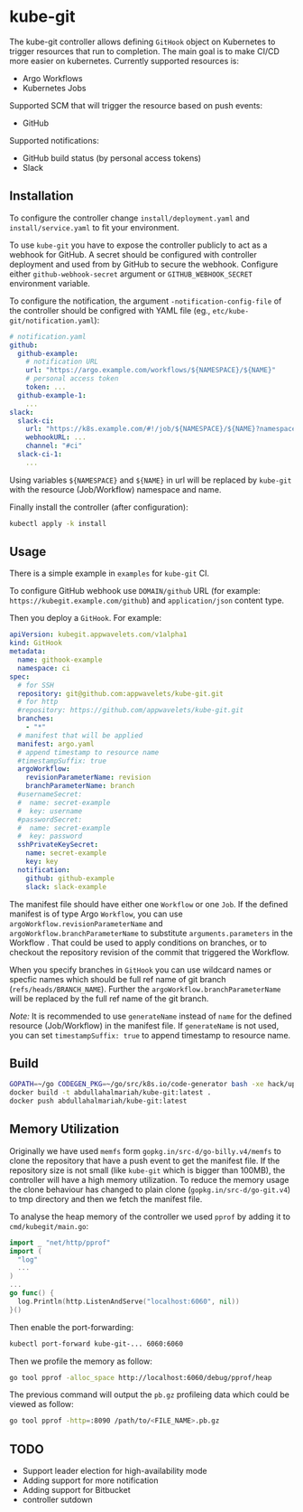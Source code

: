 # kube-git

The kube-git controller allows defining `GitHook` object on Kubernetes to trigger resources that run to completion. The main goal is to make CI/CD more easier on kubernetes. Currently supported resources is:

* Argo Workflows
* Kubernetes Jobs

Supported SCM that will trigger the resource based on push events:
* GitHub

Supported notifications:
* GitHub build status (by personal access tokens)
* Slack

## Installation

To configure the controller change `install/deployment.yaml` and `install/service.yaml` to fit your environment.

To use `kube-git` you have to expose the controller publicly to act as a webhook for GitHub. A secret should be configured with controller deployment and used from by GitHub to secure the webhook. Configure either `github-webhook-secret` argument or `GITHUB_WEBHOOK_SECRET` environment variable.

To configure the notification, the argument `-notification-config-file` of the controller should be configred with YAML file (eg., `etc/kube-git/notification.yaml`):

```yaml
# notification.yaml
github:
  github-example:
    # notification URL
    url: "https://argo.example.com/workflows/${NAMESPACE}/${NAME}"
    # personal access token
    token: ...
  github-example-1:
    ...
slack:
  slack-ci:
    url: "https://k8s.example.com/#!/job/${NAMESPACE}/${NAME}?namespace=${NAMESPACE}"
    webhookURL: ...
    channel: "#ci"
  slack-ci-1:
    ...
```

Using variables `${NAMESPACE}` and `${NAME}` in url will be replaced by `kube-git` with the resource (Job/Workflow) namespace and name.

Finally install the controller (after configuration):

```bash
kubectl apply -k install
```

## Usage

There is a simple example in `examples` for `kube-git` CI.

To configure GitHub webhook use `DOMAIN/github` URL (for example: `https://kubegit.example.com/github`) and `application/json` content type.

Then you deploy a `GitHook`. For example:

```yaml
apiVersion: kubegit.appwavelets.com/v1alpha1
kind: GitHook
metadata:
  name: githook-example
  namespace: ci
spec:
  # for SSH
  repository: git@github.com:appwavelets/kube-git.git
  # for http
  #repository: https://github.com/appwavelets/kube-git.git
  branches:
    - "*"
  # manifest that will be applied
  manifest: argo.yaml
  # append timestamp to resource name
  #timestampSuffix: true
  argoWorkflow:
    revisionParameterName: revision
    branchParameterName: branch
  #usernameSecret:
  #  name: secret-example
  #  key: username
  #passwordSecret:
  #  name: secret-example
  #  key: password
  sshPrivateKeySecret:
    name: secret-example
    key: key
  notification:
    github: github-example
    slack: slack-example
```

The manifest file should have either one `Workflow` or one `Job`. If the defined manifest is of type Argo `Workflow`, you can use `argoWorkflow.revisionParameterName` and `argoWorkflow.branchParameterName` to substitute `arguments.parameters` in the Workflow . That could be used to apply conditions on branches, or to checkout the repository revision of the commit that triggered the Workflow.

When you specify branches in `GitHook` you can use wildcard names or specfic names which should be full ref name of git branch (`refs/heads/BRANCH_NAME`). Further the `argoWorkflow.branchParameterName` will be replaced by the full ref name of the git branch.

*Note:* It is recommended to use `generateName` instead of `name` for the defined resource (Job/Workflow) in the manifest file. If `generateName` is not used, you can set `timestampSuffix: true` to append timestamp to resource name.

## Build

```bash
GOPATH=~/go CODEGEN_PKG=~/go/src/k8s.io/code-generator bash -xe hack/update-codegen.sh
docker build -t abdullahalmariah/kube-git:latest .
docker push abdullahalmariah/kube-git:latest
```

## Memory Utilization

Originally we have used `memfs` form `gopkg.in/src-d/go-billy.v4/memfs` to clone the repository that have a push event to get the manifest file. If the repository size is not small (like `kube-git` which is bigger than 100MB), the controller will have a high memory utilization. To reduce the memory usage the clone behaviour has changed to plain clone (`gopkg.in/src-d/go-git.v4`) to tmp directory and then we fetch the manifest file.

To analyse the heap memory of the controller we used `pprof` by adding it to `cmd/kubegit/main.go`:

```go
import _ "net/http/pprof"
import (
  "log"
  ...
)
...
go func() {
  log.Println(http.ListenAndServe("localhost:6060", nil))
}()
```

Then enable the port-forwarding:

```bash
kubectl port-forward kube-git-... 6060:6060
```

Then we profile the memory as follow:

```bash
go tool pprof -alloc_space http://localhost:6060/debug/pprof/heap
```

The previous command will output the `pb.gz` profileing data which could be viewed as follow:

```bash
go tool pprof -http=:8090 /path/to/<FILE_NAME>.pb.gz
```

## TODO
* Support leader election for high-availability mode
* Adding support for more notification
* Adding support for Bitbucket
* controller sutdown
